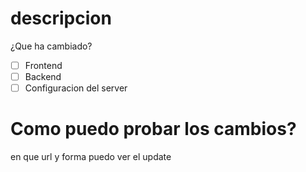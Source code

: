# descripcion
¿Que ha cambiado?

- [ ] Frontend
- [ ] Backend
- [ ] Configuracion del server

# Como puedo probar los cambios?
en que url y forma puedo ver el update
